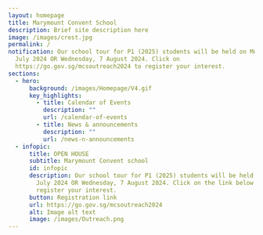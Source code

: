 ```yaml
---
layout: homepage
title: Marymount Convent School
description: Brief site description here
image: /images/crest.jpg
permalink: /
notification: Our school tour for P1 (2025) students will be held on Monday, 22
  July 2024 OR Wednesday, 7 August 2024. Click on
  https://go.gov.sg/mcsoutreach2024 to register your interest.
sections:
  - hero:
      background: /images/Homepage/V4.gif
      key_highlights:
        - title: Calendar of Events
          description: ""
          url: /calendar-of-events
        - title: News & announcements
          description: ""
          url: /news-n-announcements
  - infopic:
      title: OPEN HOUSE
      subtitle: Marymount Convent school
      id: infopic
      description: Our school tour for P1 (2025) students will be held on Monday, 22
        July 2024 OR Wednesday, 7 August 2024. Click on the link below to
        register your interest.
      button: Registration link
      url: https://go.gov.sg/mcsoutreach2024
      alt: Image alt text
      image: /images/Outreach.png
---
```

